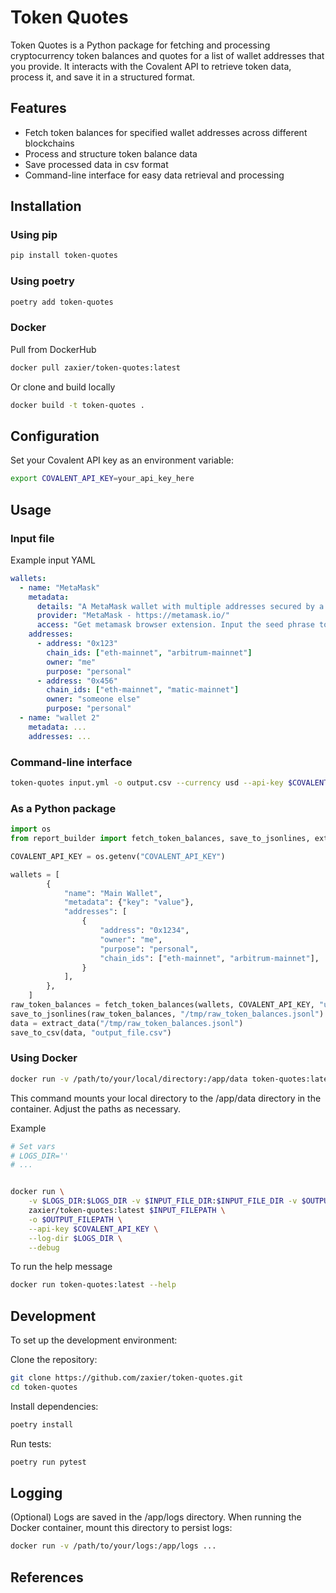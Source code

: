 # Token Quotes
Token Quotes is a Python package for fetching and processing cryptocurrency token balances and quotes for a list of wallet addresses that you provide. It interacts with the Covalent API to retrieve token data, process it, and save it in a structured format.

## Features
- Fetch token balances for specified wallet addresses across different blockchains
- Process and structure token balance data
- Save processed data in csv format
- Command-line interface for easy data retrieval and processing

## Installation
### Using pip
```bash
pip install token-quotes
```

### Using poetry
```bash
poetry add token-quotes
```

### Docker
Pull from DockerHub
```bash
docker pull zaxier/token-quotes:latest
```

Or clone and build locally
```bash
docker build -t token-quotes .
```

## Configuration
Set your Covalent API key as an environment variable:
```sh
export COVALENT_API_KEY=your_api_key_here
```

## Usage
### Input file
Example input YAML 
```yaml
wallets:
  - name: "MetaMask"
    metadata:
      details: "A MetaMask wallet with multiple addresses secured by a single seed phrase. MetaMask wallet can secure addresses multiple blockchains."
      provider: "MetaMask - https://metamask.io/"
      access: "Get metamask browser extension. Input the seed phrase to access the wallet."
    addresses:
      - address: "0x123"
        chain_ids: ["eth-mainnet", "arbitrum-mainnet"]
        owner: "me"
        purpose: "personal"
      - address: "0x456"
        chain_ids: ["eth-mainnet", "matic-mainnet"]
        owner: "someone else"
        purpose: "personal"
  - name: "wallet 2"
    metadata: ...
    addresses: ...
```

### Command-line interface
```bash
token-quotes input.yml -o output.csv --currency usd --api-key $COVALENT_API_KEY
```

### As a Python package
```python
import os
from report_builder import fetch_token_balances, save_to_jsonlines, extract_data, save_to_csv

COVALENT_API_KEY = os.getenv("COVALENT_API_KEY")

wallets = [
        {
            "name": "Main Wallet",
            "metadata": {"key": "value"},
            "addresses": [
                {
                    "address": "0x1234",
                    "owner": "me",
                    "purpose": "personal",
                    "chain_ids": ["eth-mainnet", "arbitrum-mainnet"],
                }
            ],
        },
    ]
raw_token_balances = fetch_token_balances(wallets, COVALENT_API_KEY, "usd")
save_to_jsonlines(raw_token_balances, "/tmp/raw_token_balances.jsonl")
data = extract_data("/tmp/raw_token_balances.jsonl")
save_to_csv(data, "output_file.csv")
```
### Using Docker
```bash
docker run -v /path/to/your/local/directory:/app/data token-quotes:latest input.yml -o output.csv --currency usd --api-key $COVALENT_API_KEY
```
This command mounts your local directory to the /app/data directory in the container. Adjust the paths as necessary.

Example
```bash
# Set vars
# LOGS_DIR=''
# ...


docker run \
    -v $LOGS_DIR:$LOGS_DIR -v $INPUT_FILE_DIR:$INPUT_FILE_DIR -v $OUTPUT_FILE_DIR:$OUTPUT_FILE_DIR \
    zaxier/token-quotes:latest $INPUT_FILEPATH \
    -o $OUTPUT_FILEPATH \
    --api-key $COVALENT_API_KEY \
    --log-dir $LOGS_DIR \
    --debug
```
To run the help message
```bash
docker run token-quotes:latest --help
```

## Development
To set up the development environment:

Clone the repository:
```bash
git clone https://github.com/zaxier/token-quotes.git
cd token-quotes
```

Install dependencies:
```bash
poetry install
```

Run tests:
```bash
poetry run pytest
```

## Logging
(Optional)
Logs are saved in the /app/logs directory. When running the Docker container, mount this directory to persist logs:
```sh
docker run -v /path/to/your/logs:/app/logs ...
```

## References
